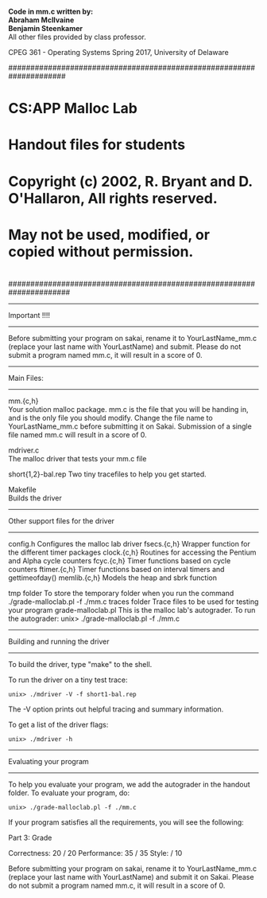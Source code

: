 **Code in mm.c written by:  
Abraham McIlvaine  
Benjamin Steenkamer**  
All other files provided by class professor.  

CPEG 361 - Operating Systems
Spring 2017, University of Delaware

#####################################################################
# CS:APP Malloc Lab
# Handout files for students
#
# Copyright (c) 2002, R. Bryant and D. O'Hallaron, All rights reserved.
# May not be used, modified, or copied without permission.
#
######################################################################


*******************************
Important !!!!
*******************************

Before submitting your program on sakai, rename it to YourLastName_mm.c (replace your last name with YourLastName) and submit. Please do not submit a program named mm.c, it will result in a score of 0.


***********
Main Files:
***********

mm.{c,h}	
	Your solution malloc package. mm.c is the file that you
	will be handing in, and is the only file you should modify. Change the file name to YourLastName_mm.c before submitting it on Sakai. Submission of a single file named mm.c will result in a score of 0.

mdriver.c	
	The malloc driver that tests your mm.c file

short{1,2}-bal.rep
	Two tiny tracefiles to help you get started. 

Makefile	
	Builds the driver

**********************************
Other support files for the driver
**********************************

config.h	Configures the malloc lab driver
fsecs.{c,h}	Wrapper function for the different timer packages
clock.{c,h}	Routines for accessing the Pentium and Alpha cycle counters
fcyc.{c,h}	Timer functions based on cycle counters
ftimer.{c,h}	Timer functions based on interval timers and gettimeofday()
memlib.{c,h}	Models the heap and sbrk function

tmp folder  To store the temporary folder when you run the command ./grade-malloclab.pl -f ./mm.c
traces folder   Trace files to be used for testing your program
grade-malloclab.pl      This is the malloc lab's autograder.  To run the autograder:
                                        unix> ./grade-malloclab.pl -f ./mm.c 


*******************************
Building and running the driver
*******************************
To build the driver, type "make" to the shell.

To run the driver on a tiny test trace:

	unix> ./mdriver -V -f short1-bal.rep

The -V option prints out helpful tracing and summary information.

To get a list of the driver flags:

	unix> ./mdriver -h

*******************************
Evaluating your program
*******************************
To help you evaluate your program, we add the autograder in the handout folder. To evaluate your program, do:


	unix> ./grade-malloclab.pl -f ./mm.c


If your program satisfies all the requirements, you will see the following:

Part 3: Grade

Correctness:  20  /  20 
Performance:  35  /  35 
Style:            /  10

Before submitting your program on sakai, rename it to YourLastName_mm.c (replace your last name with YourLastName) and submit it on Sakai. Please do not submit a program named mm.c, it will result in a score of 0.

